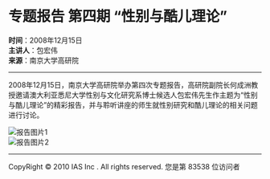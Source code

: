 # 专题报告 第四期 “性别与酷儿理论” 

**时间**：2008年12月15日  
**主讲人**：包宏伟  
**来源**：南京大学高研院  

---

2008年12月15日，南京大学高研院举办第四次专题报告，高研院副院长何成洲教授邀请澳大利亚悉尼大学性别与文化研究系博士候选人包宏伟先生作主题为“性别与酷儿理论”的精彩报告，并与聆听讲座的师生就性别研究和酷儿理论的相关问题进行讨论。

![报告图片1](/_upload/article/images/3d/78/8090512d4705821088a12962d8b8/bece9aef-8406-4e14-b24a-c99bf32b4176.jpg)  
![报告图片2](/_upload/article/images/3d/78/8090512d4705821088a12962d8b8/01106a8d-5f9d-4f54-9870-65e59a46609b.jpg)  

---

CopyRight © 2010 IAS Inc . All rights reserved. 您是第 83538 位访问者